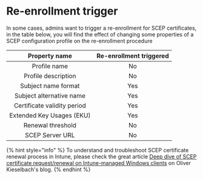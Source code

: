 # Re-enrollment trigger

In some cases, admins want to trigger a re-enrollment for SCEP certificates, in the table below, you will find the effect of changing some properties of a SCEP configuration profile on the re-enrollment procedure

|        Property name        | Re-enrollment triggered |
| :-------------------------: | :---------------------: |
|         Profile name        |            No           |
|     Profile description     |            No           |
|     Subject name format     |           Yes           |
|   Subject alternative name  |           Yes           |
| Certificate validity period |           Yes           |
|  Extended Key Usages (EKU)  |           Yes           |
|      Renewal threshold      |            No           |
|       SCEP Server URL       |            No           |

{% hint style="info" %}
To understand and troubleshoot SCEP certificate renewal process in Intune, please check the great article [Deep dive of SCEP certificate request/renewal on Intune-managed Windows clients](https://oliverkieselbach.com/2022/09/21/deep-dive-of-scep-certificate-request-renewal-on-intune-managed-windows-clients/) on Oliver Kieselbach's blog.
{% endhint %}
